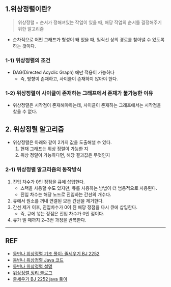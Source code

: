 ## 1.위상정렬이란?

> 위상정렬 = 순서가 정해져있는 작업이 있을 때, 해당 작업의 순서를 결정해주기 위한 알고리즘

* 순차적으로 어떤 그래프가 형성이 돼 있을 때, 일직선 상의 경로를 찾아낼 수 있도록 하는 것이다.

### 1-1) 위상정렬의 조건

* DAG(Directed Acyclic Graph) 에만 적용이 가능하다
  * 즉, 방향이 존재하고, 사이클이 존재하지 않아야 한다.

### 1-2) 위상정렬이 사이클이 존재하는 그래프에서 존재가 불가능한 이유

* 위상정렬은 시작점이 존재해야하는데, 사이클이 존재하는 그래프에서는 시작점을 찾을 수 없다.

## 2. 위상정렬 알고리즘

* 위상정렬은 아래와 같이 2가지 값을 도출해낼 수 있다.
  1. 현재 그래프는 위상 정렬이 가능한 지
  2. 위상 정렬이 가능하다면, 해당 결과값은 무엇인지

### 2-1) 위상정렬 알고리즘의 동작방식

1. 진입 차수가 0인 정점을 큐에 삽입한다.
   * 스택을 사용할 수도 있지만, 큐를 사용하는 방법이 더 범용적으로 사용된다.
   * 진입 차수는 해당 노드로 진입하는 간선의 개수다.
2. 큐에서 원소를 꺼내 연결된 모든 간선을 제거한다.
3. 간선 제거 이후, 진입차수가 0이 된 해당 정점을 다시 큐에 삽입한다.
   * 즉, 큐에 넣는 정점은 진입 차수가 0인 점이다.
4. 큐가 빌 때까지 2~3번 과정을 반복한다.

<hr/>

## REF
   * [동빈나 위상정렬 기초 풀이: 줄세우기 BJ 2252](https://www.youtube.com/watch?v=C8TuNuBqBPU&ab_channel=%EB%8F%99%EB%B9%88%EB%82%98)
   * [동빈나 위상정렬 Java 코드](https://github.com/ndb796/python-for-coding-test/blob/master/10/6.java)
   * [동빈나 위상정렬 설명](https://www.youtube.com/watch?v=qzfeVeajuyc&ab_channel=%EB%8F%99%EB%B9%88%EB%82%98)
   * [위상정렬 정리 블로그](https://codingnojam.tistory.com/66)
   * [줄세우기 BJ 2252 java 풀이](https://codingnojam.tistory.com/67)